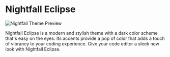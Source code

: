 # Nightfall Eclipse

![Nightfall Theme Preview](assets/preview.png)

Nightfall Eclipse is a modern and stylish theme with a dark color scheme that's easy on the eyes. Its accents provide a pop of color that adds a touch of vibrancy to your coding experience. Give your code editor a sleek new look with Nightfall Eclipse.

